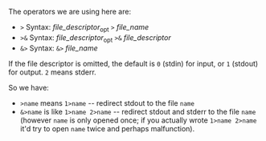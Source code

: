 The operators we are using here are:

- `>` Syntax: _file_descriptor_<sub>opt</sub> `>` _file_name_
- `>&` Syntax: _file_descriptor_<sub>opt</sub> `>&` _file_descriptor_
- `&>` Syntax: `&>` _file_name_

If the file descriptor is omitted, the default is `0` (stdin) for input, or `1` (stdout) for output. `2` means stderr.

So we have:

- `>name` means `1>name` -- redirect stdout to the file `name`
- `&>name` is like `1>name 2>name` -- redirect stdout and stderr to the file `name` (however `name` is only opened once;
  if you actually wrote `1>name 2>name` it'd try to open `name` twice and perhaps malfunction).
